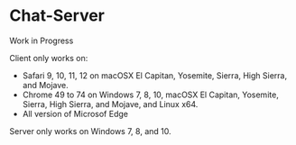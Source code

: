 # Chat-Server
Work in Progress

Client only works on:
 - Safari 9, 10, 11, 12 on macOSX El Capitan, Yosemite, Sierra, High Sierra, and Mojave.
 - Chrome 49 to 74 on Windows 7, 8, 10, macOSX El Capitan, Yosemite, Sierra, High Sierra, and Mojave, and Linux x64.
 - All version of Microsof Edge
 
Server only works on Windows 7, 8, and 10.
